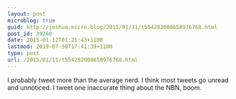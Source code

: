 ```yaml
---
layout: post
microblog: true
guid: http://joshua.micro.blog/2015/01/11/t554282008658976768.html
post_id: 39260
date: 2015-01-12T01:21:43+1100
lastmod: 2019-07-30T17:41:39+1100
type: post
url: /2015/01/11/t554282008658976768.html
---
```

I probably tweet more than the average nerd. I think most tweets go unread and unnoticed. I tweet one inaccurate thing about the NBN, boom.
